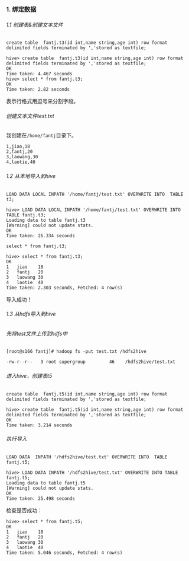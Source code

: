 ### 1. 绑定数据


###### 1.1 创建表&创建文本文件
```
create table  fantj.t3(id int,name string,age int) row format delimited fields terminated by ','stored as textfile;
```
```shell
hive> create table  fantj.t3(id int,name string,age int) row format delimited fields terminated by ','stored as textfile;
OK
Time taken: 4.467 seconds
hive> select * from fantj.t3;
OK
Time taken: 2.82 seconds
```
表示行格式用逗号来分割字段。


###### 创建文本文件test.txt
我创建在`/home/fantj`目录下。
```
1,jiao,18
2,fantj,20
3,laowang,30
4,laotie,40
```

###### 1.2 从本地导入到hive
`LOAD DATA LOCAL INPATH '/home/fantj/test.txt' OVERWRITE INTO  TABLE  t3;`
```shell
hive> LOAD DATA LOCAL INPATH '/home/fantj/test.txt' OVERWRITE INTO TABLE fantj.t3;
Loading data to table fantj.t3
[Warning] could not update stats.
OK
Time taken: 26.334 seconds
```
`select * from fantj.t3;`
```shell
hive> select * from fantj.t3;
OK
1	jiao	18
2	fantj	20
3	laowang	30
4	laotie	40
Time taken: 2.303 seconds, Fetched: 4 row(s)
```
导入成功！

###### 1.3 从hdfs导入到hive

###### 先将test文件上传到hdfs中
`[root@s166 fantj]# hadoop fs -put test.txt /hdfs2hive`
```
-rw-r--r--   3 root supergroup         46    /hdfs2hive/test.txt
```
###### 进入hive，创建表t5
```
create table  fantj.t5(id int,name string,age int) row format delimited fields terminated by ','stored as textfile;
```
```
hive> create table  fantj.t5(id int,name string,age int) row format delimited fields terminated by ','stored as textfile;
OK
Time taken: 3.214 seconds

```
###### 执行导入

`LOAD DATA  INPATH '/hdfs2hive/test.txt' OVERWRITE INTO  TABLE  fantj.t5;`

```
hive> LOAD DATA INPATH '/hdfs2hive/test.txt' OVERWRITE INTO TABLE fantj.t5;
Loading data to table fantj.t5
[Warning] could not update stats.
OK
Time taken: 25.498 seconds
```

检查是否成功：
```
hive> select * from fantj.t5;
OK
1	jiao	18
2	fantj	20
3	laowang	30
4	laotie	40
Time taken: 5.046 seconds, Fetched: 4 row(s)
```







